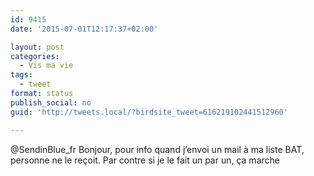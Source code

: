 ```yaml
---
id: 9415
date: '2015-07-01T12:17:37+02:00'

layout: post
categories:
  - Vis ma vie
tags:
  - tweet
format: status
publish_social: no
guid: 'http://tweets.local/?birdsite_tweet=616219102441512960'

---
```


@SendinBlue\_fr Bonjour, pour info quand j’envoi un mail à ma liste BAT, personne ne le reçoit. Par contre si je le fait un par un, ça marche